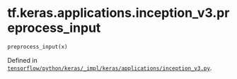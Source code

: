 <div itemscope itemtype="http://developers.google.com/ReferenceObject">
<meta itemprop="name" content="tf.keras.applications.inception_v3.preprocess_input" />
</div>

# tf.keras.applications.inception_v3.preprocess_input

``` python
preprocess_input(x)
```



Defined in [`tensorflow/python/keras/_impl/keras/applications/inception_v3.py`](https://www.tensorflow.org/code/tensorflow/python/keras/_impl/keras/applications/inception_v3.py).

